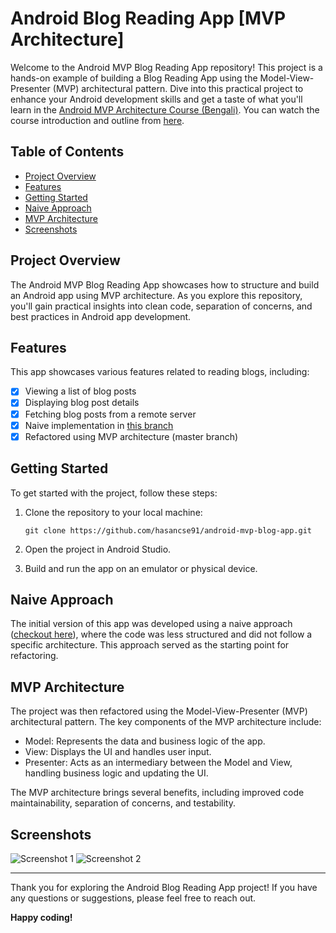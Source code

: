 # Android Blog Reading App [MVP Architecture]

Welcome to the Android MVP Blog Reading App repository! This project is a hands-on example of building a Blog Reading App using the Model-View-Presenter (MVP) architectural pattern. Dive into this practical project to enhance your Android development skills and get a taste of what you'll learn in the [Android MVP Architecture Course (Bengali)](http://learning.megaminds.technology/courses/android-mvp-architecture/details). You can watch the course introduction and outline from [here](https://youtu.be/25OlyPGyZKU).

## Table of Contents

- [Project Overview](#project-overview)
- [Features](#features)
- [Getting Started](#getting-started)
- [Naive Approach](#naive-approach)
- [MVP Architecture](#mvp-architecture)
- [Screenshots](#screenshots)

## Project Overview

The Android MVP Blog Reading App showcases how to structure and build an Android app using MVP architecture. As you explore this repository, you'll gain practical insights into clean code, separation of concerns, and best practices in Android app development.

## Features

This app showcases various features related to reading blogs, including:

- [x] Viewing a list of blog posts
- [x] Displaying blog post details
- [x] Fetching blog posts from a remote server
- [x] Naive implementation in [this branch](https://github.com/hasancse91/android-mvp-blog-app/tree/naive-approach)
- [x] Refactored using MVP architecture (master branch)

## Getting Started

To get started with the project, follow these steps:

1. Clone the repository to your local machine:
   ```shell
   git clone https://github.com/hasancse91/android-mvp-blog-app.git
   ```

2. Open the project in Android Studio.

3. Build and run the app on an emulator or physical device.

## Naive Approach

The initial version of this app was developed using a naive approach ([checkout here](https://github.com/hasancse91/android-mvp-blog-app/tree/naive-approach)), where the code was less structured and did not follow a specific architecture. This approach served as the starting point for refactoring.

## MVP Architecture

The project was then refactored using the Model-View-Presenter (MVP) architectural pattern. The key components of the MVP architecture include:

- Model: Represents the data and business logic of the app.
- View: Displays the UI and handles user input.
- Presenter: Acts as an intermediary between the Model and View, handling business logic and updating the UI.

The MVP architecture brings several benefits, including improved code maintainability, separation of concerns, and testability.

## Screenshots

![Screenshot 1](screenshots/screenshot1.png)
![Screenshot 2](screenshots/screenshot2.png)

---

Thank you for exploring the Android Blog Reading App project! If you have any questions or suggestions, please feel free to reach out.

**Happy coding!**
